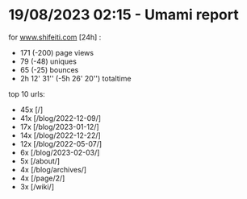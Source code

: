 # 19/08/2023 02:15 - Umami report
for www.shifeiti.com [24h] :

 - 171 (-200) page views
 - 79 (-48) uniques
 - 65 (-25) bounces
 - 2h 12' 31'' (-5h 26' 20'') totaltime


top 10 urls:
 - 45x [/]
 - 41x [/blog/2022-12-09/]
 - 17x [/blog/2023-01-12/]
 - 14x [/blog/2022-12-22/]
 - 12x [/blog/2022-05-07/]
 - 6x [/blog/2023-02-03/]
 - 5x [/about/]
 - 4x [/blog/archives/]
 - 4x [/page/2/]
 - 3x [/wiki/]


